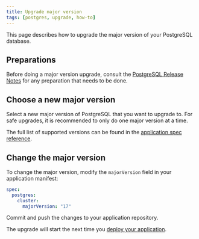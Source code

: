 ```yaml
---
title: Upgrade major version
tags: [postgres, upgrade, how-to]
---
```


This page describes how to upgrade the major version of your PostgreSQL database.

## Preparations

Before doing a major version upgrade, consult the [PostgreSQL Release Notes](https://www.postgresql.org/docs/release/) for any preparation that needs to be done.

## Choose a new major version

Select a new major version of PostgreSQL that you want to upgrade to.
For safe upgrades, it is recommended to only do one major version at a time.

The full list of supported versions can be found in the [application spec reference](../../../workloads/application/reference/application-spec.md#postgresclustermajorversion).

## Change the major version

To change the major version, modify the `majorVersion` field in your application manifest:

```yaml title="app.yaml" hl_lines="4"
spec:
  postgres:
    cluster:
      majorVersion: "17"
```

Commit and push the changes to your application repository.

The upgrade will start the next time you [deploy your application](../../../build/how-to/build-and-deploy.md).

